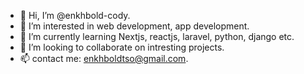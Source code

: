 - 👋 Hi, I’m @enkhbold-cody.
- 👀 I’m interested in web development, app development.
- 🌱 I’m currently learning Nextjs, reactjs, laravel, python, django etc.
- 💞️ I’m looking to collaborate on intresting projects.
- 📫 contact me: enkhboldtso@gmail.com.

